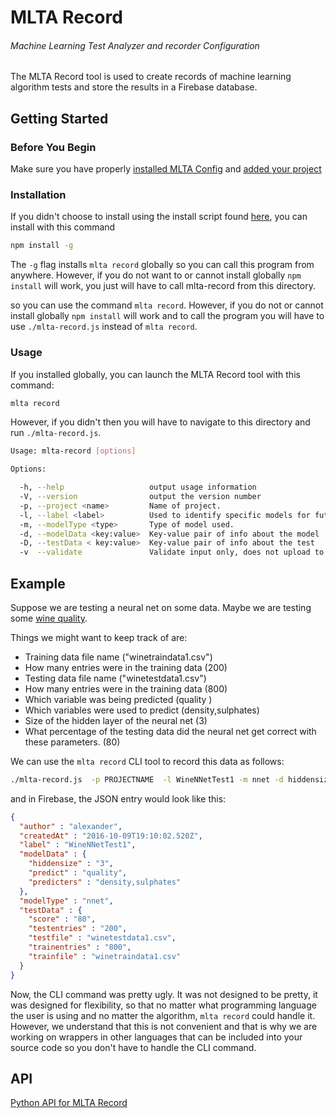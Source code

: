 # MLTA Record
###### Machine Learning Test Analyzer and recorder Configuration
The MLTA Record tool is used to create records of machine learning algorithm tests and store the results in a Firebase database.

## Getting Started
### Before You Begin
Make sure you have properly [installed MLTA Config](../mlta-config#installation) and [added your project](../mlta-config#add-a-new-project)

### Installation
If you didn't choose to install using the install script found [here](../#installation), you can install with this command
```bash
npm install -g
```
The `-g` flag installs `mlta record` globally so you can call this program from anywhere. However, if you do not want to or cannot install globally `npm install` will work, you just will have to call mlta-record from this directory.

 so you can use the command `mlta record`. However, if you do not or cannot install globally `npm install` will work and to call the program you will have to use `./mlta-record.js` instead of `mlta record`.


### Usage
 If you installed globally, you can launch the MLTA Record tool with this command:
 ```bash
 mlta record
 ```
 However, if you didn't then you will have to navigate to this directory and run `./mlta-record.js`.
```bash
Usage: mlta-record [options]

Options:

  -h, --help                   output usage information
  -V, --version                output the version number
  -p, --project <name>         Name of project.
  -l, --label <label>          Used to identify specific models for future reference.
  -m, --modelType <type>       Type of model used.
  -d, --modelData <key:value>  Key-value pair of info about the model
  -D, --testData < key:value>  Key-value pair of info about the test
  -v  --validate               Validate input only, does not upload to database
```


## Example
Suppose we are testing a neural net on some data. Maybe we are testing some [wine quality](https://archive.ics.uci.edu/ml/datasets/Wine+Quality).

Things we might want to keep track of are:
- Training data file name ("winetraindata1.csv")
- How many entries were in the training data (200)
- Testing data file name ("winetestdata1.csv")
- How many entries were in the training data (800)
- Which variable was being predicted (quality )
- Which variables were used to predict (density,sulphates)
- Size of the hidden layer of the neural net (3)
- What percentage of the testing data did the neural net get correct with these parameters. (80)

We can use the `mlta record` CLI tool to record this data as follows:
```bash
./mlta-record.js  -p PROJECTNAME  -l WineNNetTest1 -m nnet -d hiddensize:3 -d predict:quality -d predicters:density,sulphates -D testfile:winetestdata1.csv -D trainfile:winetraindata1.csv -D testentries:200 -D trainentries:800 -D score:80
```

and in Firebase, the JSON entry would look like this:
```JSON
{
  "author" : "alexander",
  "createdAt" : "2016-10-09T19:10:02.520Z",
  "label" : "WineNNetTest1",
  "modelData" : {
    "hiddensize" : "3",
    "predict" : "quality",
    "predicters" : "density,sulphates"
  },
  "modelType" : "nnet",
  "testData" : {
    "score" : "80",
    "testentries" : "200",
    "testfile" : "winetestdata1.csv",
    "trainentries" : "800",
    "trainfile" : "winetraindata1.csv"
  }
}
```

Now, the CLI command was pretty ugly. It was not designed to be pretty, it was designed for flexibility, so that no matter what programming language the user is using and no matter the algorithm, `mlta record` could handle it. However, we understand that this is not convenient and that is why we are working on wrappers in other languages that can be included into your source code so you don't have to handle the CLI command.

## API
[Python API for MLTA Record](../API/python)
